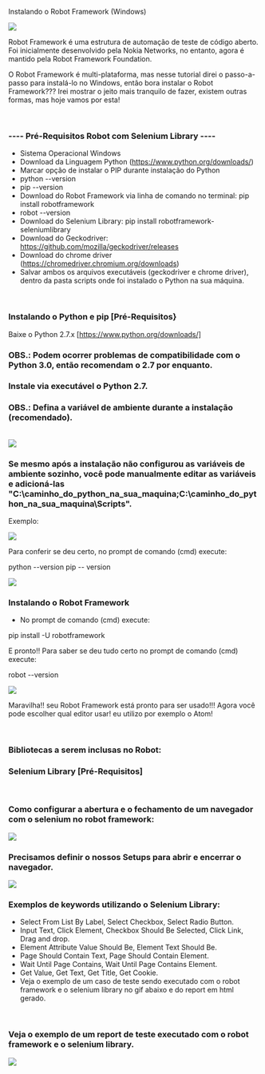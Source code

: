 Instalando o Robot Framework (Windows)

<div align="left">
<img src="https://github.com/fabiosouthsystem/Instala-o-e-configura-o-Robot-Framework/blob/main/r0.png">
</p>
Robot Framework é uma estrutura de automação de teste de código aberto. Foi inicialmente desenvolvido pela Nokia Networks, no entanto, agora é mantido pela Robot Framework Foundation.

O Robot Framework é multi-plataforma, mas nesse tutorial direi o passo-a-passo para instalá-lo no Windows, então bora instalar o Robot Framework??? Irei mostrar o jeito mais tranquilo de fazer, existem outras formas, mas hoje vamos por esta!

<br/>

### ---- Pré-Requisitos Robot com Selenium Library ----
- Sistema Operacional Windows
- Download da Linguagem Python (https://www.python.org/downloads/)
- Marcar opção de instalar o PIP durante instalação do Python
- python --version
- pip --version
- Download do Robot Framework via linha de comando no terminal: pip install robotframework
- robot --version
- Download do Selenium Library: pip install robotframework-seleniumlibrary
- Download do Geckodriver: https://github.com/mozilla/geckodriver/releases
- Download do chrome driver (https://chromedriver.chromium.org/downloads)
- Salvar ambos os arquivos executáveis (geckodriver e chrome driver), dentro da pasta scripts onde foi instalado o Python na sua máquina.

<br/>

### Instalando o Python e pip [Pré-Requisitos}
Baixe o Python 2.7.x [https://www.python.org/downloads/] 
### OBS.: Podem ocorrer problemas de compatibilidade com o Python 3.0, então recomendam o 2.7 por enquanto.
### Instale via executável o Python 2.7. 
### OBS.: Defina a variável de ambiente durante a instalação (recomendado).

<br/>

<div align="left">
<img src="https://github.com/fabiosouthsystem/Instala-o-e-configura-o-Robot-Framework/blob/main/r2.png">
  
### Se mesmo após a instalação não configurou as variáveis de ambiente sozinho, você pode manualmente editar as variáveis e adicioná-las "C:\caminho_do_python_na_sua_maquina\;C:\caminho_do_python_na_sua_maquina\Scripts".

Exemplo: 

<div align="left">
<img src="https://github.com/fabiosouthsystem/Instala-o-e-configura-o-Robot-Framework/blob/main/r3.png">
  
Para conferir se deu certo, no prompt de comando (cmd) execute:

python --version
pip -- version
  
<div align="left">
<img src="https://github.com/fabiosouthsystem/Instala-o-e-configura-o-Robot-Framework/blob/main/r4.png">

<br/>
  
  
### Instalando o Robot Framework   
  - No prompt de comando (cmd) execute:
      
pip install -U robotframework
      
  E pronto!! Para saber se deu tudo certo no prompt de comando (cmd) execute:

robot --version
</ul>
  
<div align="left">
<img src="https://github.com/fabiosouthsystem/Instala-o-e-configura-o-Robot-Framework/blob/main/r5.png">

Maravilha!! seu Robot Framework está pronto para ser usado!!! Agora você pode escolher qual editor usar! eu utilizo por exemplo o Atom!

  
<br/>
  
### **Bibliotecas a serem inclusas no Robot**:
### Selenium Library [Pré-Requisitos] 
  
<br/>

### Como configurar a abertura e o fechamento de um navegador com o selenium no robot framework: 

<div align="left">
<img src="https://github.com/fabiosouthsystem/Instala-o-e-configura-o-Robot-Framework/blob/main/r9.jpg">
  
<br/>
 
### Precisamos definir o nossos Setups para abrir e encerrar o navegador.

<div align="left">
<img src="https://github.com/fabiosouthsystem/Instala-o-e-configura-o-Robot-Framework/blob/main/r10.jpg">

<br/>

### Exemplos de keywords utilizando o Selenium Library:

- Select From List By Label, Select Checkbox, Select Radio Button.
- Input Text, Click Element, Checkbox Should Be Selected, Click Link, Drag and drop.
- Element Attribute Value Should Be, Element Text Should Be.
- Page Should Contain Text, Page Should Contain Element.
- Wait Until Page Contains, Wait Until Page Contains Element.
- Get Value, Get Text, Get Title, Get Cookie.
- Veja o exemplo de um caso de teste sendo executado com o robot framework e o selenium library no gif abaixo e do report em html gerado.
  
<br/>

### Veja o exemplo de um report de teste executado com o robot framework e o selenium library.
  
<div align="left">
<img src="https://github.com/fabiosouthsystem/Instala-o-e-configura-o-Robot-Framework/blob/main/r11.jpg">  

